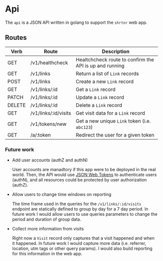 # Api

The `api` is a JSON API written in golang to support the `shrtnr` web app.

## Routes

| Verb | Route | Description |
|---|---|---|
| GET | /v1/healthcheck | Healtchcheck route to confirm the API is up and running |
| GET | /v1/links | Return a list of `Link` records |
| POST | /v1/links | Create a new `Link` record |
| GET | /v1/links/:id | Get a `Link` record |
| PATCH | /v1/links/:id | Update a `Link` record |
| DELETE | /v1/links/:id | Delete a `Link` record |
| GET | /v1/links/:id/visits | Get visit data for a `Link` record |
| GET | /v1/tokens/new | Get a new unique `Link` token (i.e. `abc123`) |
| GET | /a/:token | Redirect the user for a given token |


### Future work

- Add user accounts (authZ and authN)

  User accounts are manadtory if this app were to be deployed in the real world. Then, the API would use [JSON Web Tokens](https://jwt.io/) to authenticate users (authN), and all resources could be protected by user authorization (authZ).

- Allow users to change time windows on reporting

  The time frame used in the queries for the `/v1/links/:id/visits` endpoint are statically defined to group by day for a 7 day period. In future work I would allow users to use queries parameters to change the period and duration of group data.

- Collect more information from visits

  Right now a `Visit` record only captures that a visit happened and when it happened. In future work I would capture more data (i.e. referrer, location, utm tags or other query params). I would also build reporting for this information in the web app.
